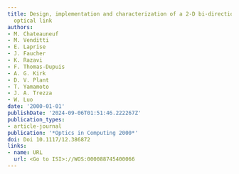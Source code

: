 ```yaml
---
title: Design, implementation and characterization of a 2-D bi-directional free-space
  optical link
authors:
- M. Chateauneuf
- M. Venditti
- E. Laprise
- J. Faucher
- K. Razavi
- F. Thomas-Dupuis
- A. G. Kirk
- D. V. Plant
- T. Yamamoto
- J. A. Trezza
- W. Luo
date: '2000-01-01'
publishDate: '2024-09-06T01:51:46.222267Z'
publication_types:
- article-journal
publication: '*Optics in Computing 2000*'
doi: Doi 10.1117/12.386872
links:
- name: URL
  url: <Go to ISI>://WOS:000088745400066
---
```

